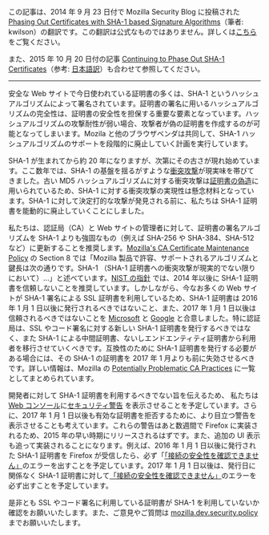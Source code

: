 この記事は、2014 年 9 月 23 日付で Mozilla Security Blog に投稿された [Phasing Out Certificates with SHA-1 based Signature Algorithms](https://blog.mozilla.org/security/2015/04/30/deprecating-non-secure-http/)（筆者: kwilson）の翻訳です。この翻訳は公式なものではありません。詳しくは[こちら](http://mozsec-jp.hatenablog.jp/entry/2015/09/11/025027)をご覧ください。

また、2015 年 10 月 20 日付の記事 [Continuing to Phase Out SHA-1 Certificates](https://blog.mozilla.org/security/2015/10/20/continuing-to-phase-out-sha-1-certificates/)（参考: [日本語訳](http://mozsec-jp.hatenablog.jp/entry/2015/10/21/181220)）も合わせて参照してください。

*****

安全な Web サイトで今日使われている証明書の多くは、SHA-1 というハッシュアルゴリズムによって署名されています。証明書の署名に用いるハッシュアルゴリズムの完全性は、証明書の安全性を担保する重要な要素となっています。ハッシュアルゴリズムの攻撃耐性が弱い場合、攻撃者が偽の証明書を作成するのが可能となってしまいます。Mozila と他のブラウザベンダは共同して、SHA-1 ハッシュアルゴリズムのサポートを段階的に廃止していく計画を実行しています。

SHA-1 が生まれてから約 20 年になりますが、次第にその古さが現れ始めています。ここ数年では、SHA-1 の基盤を揺るがすような[衝突攻撃](https://ja.wikipedia.org/wiki/SHA-1#.E6.94.BB.E6.92.83)が現実味を帯びてきました。古い MD5 ハッシュアルゴリズムに対する衝突攻撃は[証明書の偽造](https://ja.wikipedia.org/wiki/Flame_%28%E3%83%9E%E3%83%AB%E3%82%A6%E3%82%A7%E3%82%A2%29)に用いられているため、SHA-1 に対する衝突攻撃の実現性は懸念材料となっています。SHA-1 に対して決定打的な攻撃が発見される前に、私たちは SHA-1 証明書を能動的に廃止していくことにしました。

私たちは、認証局（CA）と Web サイトの管理者に対して、証明書の署名アルゴリズムを SHA-1 よりも強固なもの（例えば SHA-256 や SHA-384、SHA-512 など）に更新することを推奨します。[Mozilla's CA Certificate Maintenance Policy](https://www.mozilla.org/en-US/about/governance/policies/security-group/certs/policy/maintenance/) の Section 8 では「Mozilla 製品で許容、サポートされるアルゴリズムと鍵長は次の通りです。SHA-1 （SHA-1 証明書への衝突攻撃が現実的でない限りにおいて）...」と述べています。[NIST の指針](http://csrc.nist.gov/publications/nistpubs/800-57/sp800-57_part1_rev3_general.pdf) では、2014 年以後に SHA-1 証明書を信頼しないことを推奨しています。しかしながら、今なお多くの Web サイトが SHA-1 署名による SSL 証明書を利用しているため、SHA-1 証明書は 2016 年 1 月 1 日以後に発行されるべきではないこと、また、2017 年 1 月 1 日以後は信頼されるべきではないことを [Microsoft](http://blogs.technet.com/b/pki/archive/2013/11/12/sha1-deprecation-policy.aspx) と [Google](https://groups.google.com/a/chromium.org/forum/#!msg/blink-dev/2-R4XziFc7A/YO0ZSrX_X4wJ) と合意しました。特に認証局は、SSL やコード署名に対する新しい SHA-1 証明書を発行するべきではなく、また SHA-1 による中間証明書、ないしエンドエンティティ証明書から利用者を移行させていくべきです。互換性のために SHA-1 証明書を発行する必要がある場合には、その SHA-1 の証明書を 2017 年 1 月よりも前に失効させるべきです。詳しい情報は、Mozilla の [Potentially Problematic CA Practices](https://wiki.mozilla.org/CA:Problematic_Practices#SHA-1_Certificates) に一覧としてまとめられています。

開発者に対して SHA-1 証明書を利用するべきでない旨を伝えるため、
私たちは [Web コンソール](https://developer.mozilla.org/ja/docs/Tools/Web_Console)に[セキュリティ警告](https://developer.mozilla.org/ja/docs/Tools/Web_Console/Console_messages#Security) を表示させることを予定しています。さらに、2017 年 1 月 1 日以後も有効な証明書を拒否するために、より目立つ警告を表示させることも考えています。これらの警告はあと数週間で Firefox に実装されるため、2015 年の早い時期にリリースされるはずです。また、追加の UI 表示も追って実装されることになります。例えば、2016 年 1 月 1 日以後に発行された SHA-1 証明書を Firefox が受信したら、必ず「[「接続の安全性を確認できません」](https://support.mozilla.org/ja/kb/connection-untrusted-error-message)のエラーを出すことを予定しています。2017 年 1 月 1 日以後は、発行日に関係なく SHA-1 証明書に対して[「接続の安全性を確認できません」](https://support.mozilla.org/ja/kb/connection-untrusted-error-message)のエラーを必ず出すことを予定しています。

是非とも SSL やコード署名に利用している証明書が SHA-1 を利用していないか確認をお願いいたします。また、ご意見やご質問は [mozilla.dev.security.policy](http://www.mozilla.org/about/forums/#dev-security-policy) までお願いいたします。
